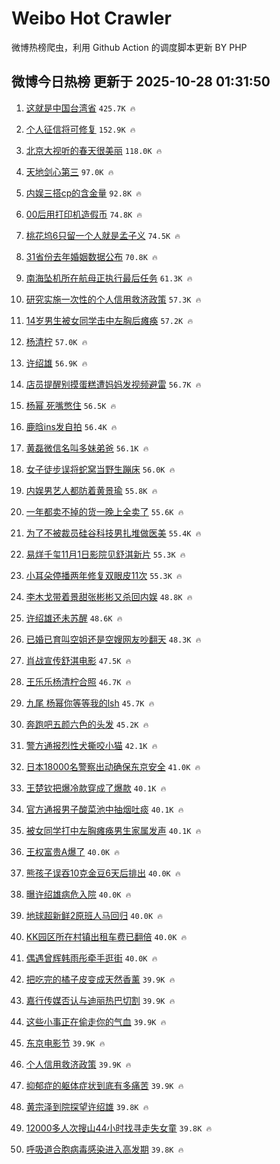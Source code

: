 # Weibo Hot Crawler 



微博热榜爬虫，利用 Github Action 的调度脚本更新 BY PHP 


## 微博今日热榜 更新于 2025-10-28 01:31:50 
1. [这就是中国台湾省](https://s.weibo.com/weibo?q=%23%E8%BF%99%E5%B0%B1%E6%98%AF%E4%B8%AD%E5%9B%BD%E5%8F%B0%E6%B9%BE%E7%9C%81%23&t=31&band_rank=1&Refer=top) `425.7K 🔥` 

1. [个人征信将可修复](https://s.weibo.com/weibo?q=%23%E4%B8%AA%E4%BA%BA%E5%BE%81%E4%BF%A1%E5%B0%86%E5%8F%AF%E4%BF%AE%E5%A4%8D%23&t=31&band_rank=2&Refer=top) `152.9K 🔥` 

1. [北京大视听的春天很美丽](https://s.weibo.com/weibo?q=%23%E5%8C%97%E4%BA%AC%E5%A4%A7%E8%A7%86%E5%90%AC%E7%9A%84%E6%98%A5%E5%A4%A9%E5%BE%88%E7%BE%8E%E4%B8%BD%23&t=31&band_rank=3&Refer=top) `118.0K 🔥` 

1. [天地剑心第三](https://s.weibo.com/weibo?q=%23%E5%A4%A9%E5%9C%B0%E5%89%91%E5%BF%83%E7%AC%AC%E4%B8%89%23&t=31&band_rank=4&Refer=top) `97.0K 🔥` 

1. [内娱三搭cp的含金量](https://s.weibo.com/weibo?q=%E5%86%85%E5%A8%B1%E4%B8%89%E6%90%ADcp%E7%9A%84%E5%90%AB%E9%87%91%E9%87%8F&t=31&band_rank=5&Refer=top) `92.8K 🔥` 

1. [00后用打印机造假币](https://s.weibo.com/weibo?q=%2300%E5%90%8E%E7%94%A8%E6%89%93%E5%8D%B0%E6%9C%BA%E9%80%A0%E5%81%87%E5%B8%81%23&t=31&band_rank=6&Refer=top) `74.8K 🔥` 

1. [桃花坞6只留一个人就是孟子义](https://s.weibo.com/weibo?q=%E6%A1%83%E8%8A%B1%E5%9D%9E6%E5%8F%AA%E7%95%99%E4%B8%80%E4%B8%AA%E4%BA%BA%E5%B0%B1%E6%98%AF%E5%AD%9F%E5%AD%90%E4%B9%89&t=31&band_rank=7&Refer=top) `74.5K 🔥` 

1. [31省份去年婚姻数据公布](https://s.weibo.com/weibo?q=%2331%E7%9C%81%E4%BB%BD%E5%8E%BB%E5%B9%B4%E5%A9%9A%E5%A7%BB%E6%95%B0%E6%8D%AE%E5%85%AC%E5%B8%83%23&t=31&band_rank=8&Refer=top) `70.8K 🔥` 

1. [南海坠机所在航母正执行最后任务](https://s.weibo.com/weibo?q=%23%E5%8D%97%E6%B5%B7%E5%9D%A0%E6%9C%BA%E6%89%80%E5%9C%A8%E8%88%AA%E6%AF%8D%E6%AD%A3%E6%89%A7%E8%A1%8C%E6%9C%80%E5%90%8E%E4%BB%BB%E5%8A%A1%23&t=31&band_rank=9&Refer=top) `61.3K 🔥` 

1. [研究实施一次性的个人信用救济政策](https://s.weibo.com/weibo?q=%23%E7%A0%94%E7%A9%B6%E5%AE%9E%E6%96%BD%E4%B8%80%E6%AC%A1%E6%80%A7%E7%9A%84%E4%B8%AA%E4%BA%BA%E4%BF%A1%E7%94%A8%E6%95%91%E6%B5%8E%E6%94%BF%E7%AD%96%23&t=31&band_rank=10&Refer=top) `57.3K 🔥` 

1. [14岁男生被女同学击中左胸后瘫痪](https://s.weibo.com/weibo?q=%2314%E5%B2%81%E7%94%B7%E7%94%9F%E8%A2%AB%E5%A5%B3%E5%90%8C%E5%AD%A6%E5%87%BB%E4%B8%AD%E5%B7%A6%E8%83%B8%E5%90%8E%E7%98%AB%E7%97%AA%23&t=31&band_rank=11&Refer=top) `57.2K 🔥` 

1. [杨清柠](https://s.weibo.com/weibo?q=%E6%9D%A8%E6%B8%85%E6%9F%A0&t=31&band_rank=12&Refer=top) `57.0K 🔥` 

1. [许绍雄](https://s.weibo.com/weibo?q=%E8%AE%B8%E7%BB%8D%E9%9B%84&t=31&band_rank=13&Refer=top) `56.9K 🔥` 

1. [店员提醒别摸蛋糕遭妈妈发视频避雷](https://s.weibo.com/weibo?q=%23%E5%BA%97%E5%91%98%E6%8F%90%E9%86%92%E5%88%AB%E6%91%B8%E8%9B%8B%E7%B3%95%E9%81%AD%E5%A6%88%E5%A6%88%E5%8F%91%E8%A7%86%E9%A2%91%E9%81%BF%E9%9B%B7%23&t=31&band_rank=14&Refer=top) `56.7K 🔥` 

1. [杨幂 死嘴憋住](https://s.weibo.com/weibo?q=%E6%9D%A8%E5%B9%82%20%E6%AD%BB%E5%98%B4%E6%86%8B%E4%BD%8F&t=31&band_rank=15&Refer=top) `56.5K 🔥` 

1. [鹿晗ins发自拍](https://s.weibo.com/weibo?q=%E9%B9%BF%E6%99%97ins%E5%8F%91%E8%87%AA%E6%8B%8D&t=31&band_rank=16&Refer=top) `56.4K 🔥` 

1. [黄磊微信名叫多妹弟爸](https://s.weibo.com/weibo?q=%23%E9%BB%84%E7%A3%8A%E5%BE%AE%E4%BF%A1%E5%90%8D%E5%8F%AB%E5%A4%9A%E5%A6%B9%E5%BC%9F%E7%88%B8%23&t=31&band_rank=17&Refer=top) `56.1K 🔥` 

1. [女子徒步误将蛇窝当野生蹦床](https://s.weibo.com/weibo?q=%23%E5%A5%B3%E5%AD%90%E5%BE%92%E6%AD%A5%E8%AF%AF%E5%B0%86%E8%9B%87%E7%AA%9D%E5%BD%93%E9%87%8E%E7%94%9F%E8%B9%A6%E5%BA%8A%23&t=31&band_rank=18&Refer=top) `56.0K 🔥` 

1. [内娱男艺人都防着黄景瑜](https://s.weibo.com/weibo?q=%E5%86%85%E5%A8%B1%E7%94%B7%E8%89%BA%E4%BA%BA%E9%83%BD%E9%98%B2%E7%9D%80%E9%BB%84%E6%99%AF%E7%91%9C&t=31&band_rank=19&Refer=top) `55.8K 🔥` 

1. [一年都卖不掉的货一晚上全卖了](https://s.weibo.com/weibo?q=%E4%B8%80%E5%B9%B4%E9%83%BD%E5%8D%96%E4%B8%8D%E6%8E%89%E7%9A%84%E8%B4%A7%E4%B8%80%E6%99%9A%E4%B8%8A%E5%85%A8%E5%8D%96%E4%BA%86&t=31&band_rank=20&Refer=top) `55.6K 🔥` 

1. [为了不被裁员硅谷科技男扎堆做医美](https://s.weibo.com/weibo?q=%23%E4%B8%BA%E4%BA%86%E4%B8%8D%E8%A2%AB%E8%A3%81%E5%91%98%E7%A1%85%E8%B0%B7%E7%A7%91%E6%8A%80%E7%94%B7%E6%89%8E%E5%A0%86%E5%81%9A%E5%8C%BB%E7%BE%8E%23&t=31&band_rank=21&Refer=top) `55.4K 🔥` 

1. [易烊千玺11月1日影院见舒淇新片](https://s.weibo.com/weibo?q=%23%E6%98%93%E7%83%8A%E5%8D%83%E7%8E%BA11%E6%9C%881%E6%97%A5%E5%BD%B1%E9%99%A2%E8%A7%81%E8%88%92%E6%B7%87%E6%96%B0%E7%89%87%23&t=31&band_rank=22&Refer=top) `55.3K 🔥` 

1. [小耳朵停播两年修复双眼皮11次](https://s.weibo.com/weibo?q=%23%E5%B0%8F%E8%80%B3%E6%9C%B5%E5%81%9C%E6%92%AD%E4%B8%A4%E5%B9%B4%E4%BF%AE%E5%A4%8D%E5%8F%8C%E7%9C%BC%E7%9A%AE11%E6%AC%A1%23&t=31&band_rank=23&Refer=top) `55.3K 🔥` 

1. [李木戈带着景甜张彬彬又杀回内娱](https://s.weibo.com/weibo?q=%E6%9D%8E%E6%9C%A8%E6%88%88%E5%B8%A6%E7%9D%80%E6%99%AF%E7%94%9C%E5%BC%A0%E5%BD%AC%E5%BD%AC%E5%8F%88%E6%9D%80%E5%9B%9E%E5%86%85%E5%A8%B1&t=31&band_rank=24&Refer=top) `48.8K 🔥` 

1. [许绍雄还未苏醒](https://s.weibo.com/weibo?q=%23%E8%AE%B8%E7%BB%8D%E9%9B%84%E8%BF%98%E6%9C%AA%E8%8B%8F%E9%86%92%23&t=31&band_rank=25&Refer=top) `48.6K 🔥` 

1. [已婚已育叫空姐还是空嫂网友吵翻天](https://s.weibo.com/weibo?q=%23%E5%B7%B2%E5%A9%9A%E5%B7%B2%E8%82%B2%E5%8F%AB%E7%A9%BA%E5%A7%90%E8%BF%98%E6%98%AF%E7%A9%BA%E5%AB%82%E7%BD%91%E5%8F%8B%E5%90%B5%E7%BF%BB%E5%A4%A9%23&t=31&band_rank=26&Refer=top) `48.3K 🔥` 

1. [肖战宣传舒淇电影](https://s.weibo.com/weibo?q=%23%E8%82%96%E6%88%98%E5%AE%A3%E4%BC%A0%E8%88%92%E6%B7%87%E7%94%B5%E5%BD%B1%23&t=31&band_rank=27&Refer=top) `47.5K 🔥` 

1. [王乐乐杨清柠合照](https://s.weibo.com/weibo?q=%E7%8E%8B%E4%B9%90%E4%B9%90%E6%9D%A8%E6%B8%85%E6%9F%A0%E5%90%88%E7%85%A7&t=31&band_rank=28&Refer=top) `46.7K 🔥` 

1. [九尾 杨幂你等等我的lsh](https://s.weibo.com/weibo?q=%E4%B9%9D%E5%B0%BE%20%E6%9D%A8%E5%B9%82%E4%BD%A0%E7%AD%89%E7%AD%89%E6%88%91%E7%9A%84lsh&t=31&band_rank=29&Refer=top) `45.7K 🔥` 

1. [奔跑吧五颜六色的头发](https://s.weibo.com/weibo?q=%E5%A5%94%E8%B7%91%E5%90%A7%E4%BA%94%E9%A2%9C%E5%85%AD%E8%89%B2%E7%9A%84%E5%A4%B4%E5%8F%91&t=31&band_rank=30&Refer=top) `45.2K 🔥` 

1. [警方通报烈性犬撕咬小猫](https://s.weibo.com/weibo?q=%23%E8%AD%A6%E6%96%B9%E9%80%9A%E6%8A%A5%E7%83%88%E6%80%A7%E7%8A%AC%E6%92%95%E5%92%AC%E5%B0%8F%E7%8C%AB%23&t=31&band_rank=31&Refer=top) `42.1K 🔥` 

1. [日本18000名警察出动确保东京安全](https://s.weibo.com/weibo?q=%23%E6%97%A5%E6%9C%AC18000%E5%90%8D%E8%AD%A6%E5%AF%9F%E5%87%BA%E5%8A%A8%E7%A1%AE%E4%BF%9D%E4%B8%9C%E4%BA%AC%E5%AE%89%E5%85%A8%23&t=31&band_rank=32&Refer=top) `41.0K 🔥` 

1. [王楚钦把爆冷款穿成了爆款](https://s.weibo.com/weibo?q=%E7%8E%8B%E6%A5%9A%E9%92%A6%E6%8A%8A%E7%88%86%E5%86%B7%E6%AC%BE%E7%A9%BF%E6%88%90%E4%BA%86%E7%88%86%E6%AC%BE&t=31&band_rank=33&Refer=top) `40.1K 🔥` 

1. [官方通报男子酸菜池中抽烟吐痰](https://s.weibo.com/weibo?q=%23%E5%AE%98%E6%96%B9%E9%80%9A%E6%8A%A5%E7%94%B7%E5%AD%90%E9%85%B8%E8%8F%9C%E6%B1%A0%E4%B8%AD%E6%8A%BD%E7%83%9F%E5%90%90%E7%97%B0%23&t=31&band_rank=34&Refer=top) `40.1K 🔥` 

1. [被女同学打中左胸瘫痪男生家属发声](https://s.weibo.com/weibo?q=%23%E8%A2%AB%E5%A5%B3%E5%90%8C%E5%AD%A6%E6%89%93%E4%B8%AD%E5%B7%A6%E8%83%B8%E7%98%AB%E7%97%AA%E7%94%B7%E7%94%9F%E5%AE%B6%E5%B1%9E%E5%8F%91%E5%A3%B0%23&t=31&band_rank=35&Refer=top) `40.1K 🔥` 

1. [王权富贵A爆了](https://s.weibo.com/weibo?q=%23%E7%8E%8B%E6%9D%83%E5%AF%8C%E8%B4%B5A%E7%88%86%E4%BA%86%23&t=31&band_rank=36&Refer=top) `40.0K 🔥` 

1. [熊孩子误吞10克金豆6天后排出](https://s.weibo.com/weibo?q=%23%E7%86%8A%E5%AD%A9%E5%AD%90%E8%AF%AF%E5%90%9E10%E5%85%8B%E9%87%91%E8%B1%866%E5%A4%A9%E5%90%8E%E6%8E%92%E5%87%BA%23&t=31&band_rank=37&Refer=top) `40.0K 🔥` 

1. [曝许绍雄病危入院](https://s.weibo.com/weibo?q=%23%E6%9B%9D%E8%AE%B8%E7%BB%8D%E9%9B%84%E7%97%85%E5%8D%B1%E5%85%A5%E9%99%A2%23&t=31&band_rank=38&Refer=top) `40.0K 🔥` 

1. [地球超新鲜2原班人马回归](https://s.weibo.com/weibo?q=%E5%9C%B0%E7%90%83%E8%B6%85%E6%96%B0%E9%B2%9C2%E5%8E%9F%E7%8F%AD%E4%BA%BA%E9%A9%AC%E5%9B%9E%E5%BD%92&t=31&band_rank=39&Refer=top) `40.0K 🔥` 

1. [KK园区所在村镇出租车费已翻倍](https://s.weibo.com/weibo?q=%23KK%E5%9B%AD%E5%8C%BA%E6%89%80%E5%9C%A8%E6%9D%91%E9%95%87%E5%87%BA%E7%A7%9F%E8%BD%A6%E8%B4%B9%E5%B7%B2%E7%BF%BB%E5%80%8D%23&t=31&band_rank=40&Refer=top) `40.0K 🔥` 

1. [偶遇曾辉韩雨彤牵手逛街](https://s.weibo.com/weibo?q=%23%E5%81%B6%E9%81%87%E6%9B%BE%E8%BE%89%E9%9F%A9%E9%9B%A8%E5%BD%A4%E7%89%B5%E6%89%8B%E9%80%9B%E8%A1%97%23&t=31&band_rank=41&Refer=top) `40.0K 🔥` 

1. [把吃完的橘子皮变成天然香薰](https://s.weibo.com/weibo?q=%23%E6%8A%8A%E5%90%83%E5%AE%8C%E7%9A%84%E6%A9%98%E5%AD%90%E7%9A%AE%E5%8F%98%E6%88%90%E5%A4%A9%E7%84%B6%E9%A6%99%E8%96%B0%23&t=31&band_rank=42&Refer=top) `39.9K 🔥` 

1. [嘉行传媒否认与迪丽热巴切割](https://s.weibo.com/weibo?q=%23%E5%98%89%E8%A1%8C%E4%BC%A0%E5%AA%92%E5%90%A6%E8%AE%A4%E4%B8%8E%E8%BF%AA%E4%B8%BD%E7%83%AD%E5%B7%B4%E5%88%87%E5%89%B2%23&t=31&band_rank=43&Refer=top) `39.9K 🔥` 

1. [这些小事正在偷走你的气血](https://s.weibo.com/weibo?q=%23%E8%BF%99%E4%BA%9B%E5%B0%8F%E4%BA%8B%E6%AD%A3%E5%9C%A8%E5%81%B7%E8%B5%B0%E4%BD%A0%E7%9A%84%E6%B0%94%E8%A1%80%23&t=31&band_rank=44&Refer=top) `39.9K 🔥` 

1. [东京电影节](https://s.weibo.com/weibo?q=%E4%B8%9C%E4%BA%AC%E7%94%B5%E5%BD%B1%E8%8A%82&t=31&band_rank=45&Refer=top) `39.9K 🔥` 

1. [个人信用救济政策](https://s.weibo.com/weibo?q=%23%E4%B8%AA%E4%BA%BA%E4%BF%A1%E7%94%A8%E6%95%91%E6%B5%8E%E6%94%BF%E7%AD%96%23&t=31&band_rank=46&Refer=top) `39.9K 🔥` 

1. [抑郁症的躯体症状到底有多痛苦](https://s.weibo.com/weibo?q=%E6%8A%91%E9%83%81%E7%97%87%E7%9A%84%E8%BA%AF%E4%BD%93%E7%97%87%E7%8A%B6%E5%88%B0%E5%BA%95%E6%9C%89%E5%A4%9A%E7%97%9B%E8%8B%A6&t=31&band_rank=47&Refer=top) `39.9K 🔥` 

1. [黄宗泽到院探望许绍雄](https://s.weibo.com/weibo?q=%23%E9%BB%84%E5%AE%97%E6%B3%BD%E5%88%B0%E9%99%A2%E6%8E%A2%E6%9C%9B%E8%AE%B8%E7%BB%8D%E9%9B%84%23&t=31&band_rank=48&Refer=top) `39.8K 🔥` 

1. [12000多人次搜山44小时找寻走失女童](https://s.weibo.com/weibo?q=%2312000%E5%A4%9A%E4%BA%BA%E6%AC%A1%E6%90%9C%E5%B1%B144%E5%B0%8F%E6%97%B6%E6%89%BE%E5%AF%BB%E8%B5%B0%E5%A4%B1%E5%A5%B3%E7%AB%A5%23&t=31&band_rank=49&Refer=top) `39.8K 🔥` 

1. [呼吸道合胞病毒感染进入高发期](https://s.weibo.com/weibo?q=%E5%91%BC%E5%90%B8%E9%81%93%E5%90%88%E8%83%9E%E7%97%85%E6%AF%92%E6%84%9F%E6%9F%93%E8%BF%9B%E5%85%A5%E9%AB%98%E5%8F%91%E6%9C%9F&t=31&band_rank=50&Refer=top) `39.8K 🔥` 


